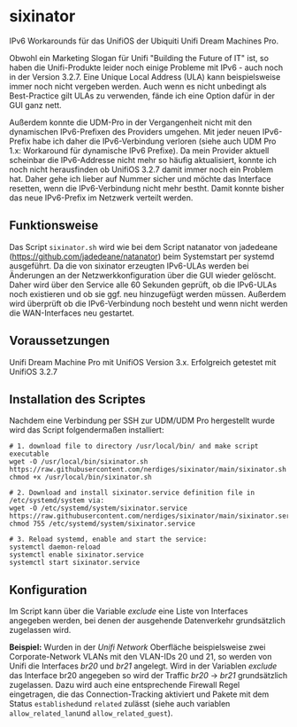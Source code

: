 # sixinator
IPv6 Workarounds für das UnifiOS der Ubiquiti Unifi Dream Machines Pro.

Obwohl ein Marketing Slogan für Unifi "Building the Future of IT" ist, so haben die Unifi-Produkte leider noch einige Probleme mit IPv6 - auch noch in der Version 3.2.7. Eine Unique Local Address (ULA) kann beispielsweise immer noch nicht vergeben werden. Auch wenn es nicht unbedingt als Best-Practice gilt ULAs zu verwenden, fände ich eine Option dafür in der GUI ganz nett.

Außerdem konnte die UDM-Pro in der Vergangenheit nicht mit den dynamischen IPv6-Prefixen des Providers umgehen. Mit jeder neuen IPv6-Prefix habe ich daher die IPv6-Verbindung verloren (siehe auch UDM Pro 1.x: Workaround für dynamische IPv6 Prefixe). Da mein Provider aktuell scheinbar die IPv6-Addresse nicht mehr so häufig aktualisiert, konnte ich noch nicht herausfinden ob UnifiOS 3.2.7 damit immer noch ein Problem hat. Daher gehe ich lieber auf Nummer sicher und möchte das Interface resetten, wenn die IPv6-Verbindung nicht mehr bestht. Damit konnte bisher das neue IPv6-Prefix im Netzwerk verteilt werden.

## Funktionsweise
Das Script `sixinator.sh` wird wie bei dem Script natanator von jadedeane (https://github.com/jadedeane/natanator) beim Systemstart per systemd ausgeführt. Da die von sixinator erzeugten IPv6-ULAs werden bei Änderungen an der Netzwerkkonfiguration über die GUI wieder gelöscht. Daher wird über den Service alle 60 Sekunden geprüft, ob die IPv6-ULAs noch existieren und ob sie ggf. neu hinzugefügt werden müssen. Außerdem wird überprüft ob die IPv6-Verbindung noch besteht und wenn nicht werden die WAN-Interfaces neu gestartet.

## Voraussetzungen
Unifi Dream Machine Pro mit UnifiOS Version 3.x. Erfolgreich getestet mit UnifiOS 3.2.7


## Installation des Scriptes
Nachdem eine Verbindung per SSH zur UDM/UDM Pro hergestellt wurde wird das Script folgendermaßen installiert:

```
# 1. download file to directory /usr/local/bin/ and make script executable
wget -O /usr/local/bin/sixinator.sh https://raw.githubusercontent.com/nerdiges/sixinator/main/sixinator.sh
chmod +x /usr/local/bin/sixinator.sh

# 2. Download and install sixinator.service definition file in /etc/systemd/system via:
wget -O /etc/systemd/system/sixinator.service https://raw.githubusercontent.com/nerdiges/sixinator/main/sixinator.service
chmod 755 /etc/systemd/system/sixinator.service

# 3. Reload systemd, enable and start the service:
systemctl daemon-reload
systemctl enable sixinator.service
systemctl start sixinator.service
```

## Konfiguration
Im Script kann über die Variable *exclude* eine Liste von Interfaces angegeben werden, bei denen der ausgehende Datenverkehr grundsätzlich zugelassen wird.

**Beispiel:** Wurden in der *Unifi Network* Oberfläche beispielsweise zwei Corporate-Network VLANs mit den VLAN-IDs 20 und 21, so werden von Unifi die Interfaces *br20* und *br21* angelegt. Wird in der Variablen *exclude* das Interface br20 angegeben so wird der Traffic *br20* -> *br21* grundsätzlich zugelassen. Dazu wird auch eine entsprechende Firewall Regel eingetragen, die das Connection-Tracking aktiviert und Pakete mit dem Status `established`und `related` zulässt (siehe auch variablen `allow_related_lan`und `allow_related_guest`).
